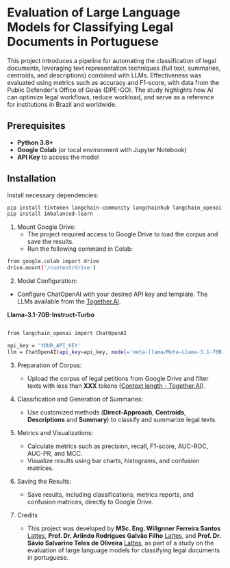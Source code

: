 # Evaluation of Large Language Models for Classifying Legal Documents in Portuguese

This project introduces a pipeline for automating the classification of legal documents, leveraging text representation techniques (full text, summaries, centroids, and descriptions) combined with LLMs. Effectiveness was evaluated using metrics such as accuracy and F1-score, with data from the Public Defender's Office of Goiás (DPE-GO). The study highlights how AI can optimize legal workflows, reduce workload, and serve as a reference for institutions in Brazil and worldwide.

## Prerequisites

- **Python 3.8+**
- **Google Colab** (or local environment with Jupyter Notebook)
- **API Key** to access the model 

## Installation

Install necessary dependencies:

```bash
pip install tiktoken langchain-community langchainhub langchain_openai langchain pandas matplotlib scikit-learn seaborn
pip install imbalanced-learn
```

1. Mount Google Drive:
   - The project required access to Google Drive to load the corpus and save the results.
   - Run the following command in Colab:
     
```bash
from google.colab import drive
drive.mount('/content/drive')
```

2. Model Configuration:
  - Configure ChatOpenAI with your desired API key and template. The LLMs available from the [Together.AI](https://docs.together.ai/docs/chat-models).

**Llama-3.1-70B-Instruct-Turbo**

```bash

from langchain_openai import ChatOpenAI

api_key = 'YOUR_API_KEY'
llm = ChatOpenAI(api_key=api_key, model='meta-llama/Meta-Llama-3.1-70B-Instruct-Turbo')

```

3. Preparation of Corpus:
   - Upload the corpus of legal petitions from Google Drive and filter texts with less than **XXX** tokens ([Context length - Together.AI](https://docs.together.ai/docs/chat-models)).

4. Classification and Generation of Summaries:
   - Use customized methods (**Direct-Approach**, **Centroids**, **Descriptions** and **Summary**) to classify and summarize legal texts.
  
5. Metrics and Visualizations:
   - Calculate metrics such as precision, recall, F1-score, AUC-ROC, AUC-PR, and MCC.
   - Visualize results using bar charts, histograms, and confusion matrices.
  
6. Saving the Results:
   - Save results, including classifications, metrics reports, and confusion matrices, directly to Google Drive.

7. Credits
   - This project was developed by **MSc. Eng. Willgnner Ferreira Santos** [Lattes](http://lattes.cnpq.br/3203020327904139), **Prof. Dr. Arlindo Rodrigues Galvão Filho** [Lattes](http://lattes.cnpq.br/7744765287200890), and **Prof. Dr. Sávio Salvarino Teles de Oliveira** [Lattes](http://lattes.cnpq.br/1905829499839846), as part of a study on the evaluation of large language models for classifying legal documents in portuguese.
 

















